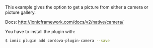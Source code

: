 This example gives the option to get a picture from either a camera or picture gallery.

Docs: http://ionicframework.com/docs/v2/native/camera/

You have to install the plugin with:
```sh
$ ionic plugin add cordova-plugin-camera --save